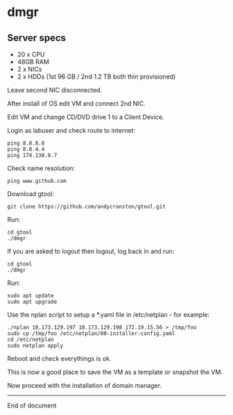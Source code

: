 # dmgr

## Server specs

+ 20 x CPU
+ 48GB RAM
+ 2 x NICs
+ 2 x HDDs (1st 96 GB / 2nd 1.2 TB both thin provisioned)

Leave second NIC disconnected.

After install of OS edit VM and connect 2nd NIC.

Edit VM and change CD/DVD drive 1 to a Client Device.

Login as labuser and check route to internet:

```
ping 8.8.8.8
ping 8.8.4.4
ping 174.138.8.7
```

Check name resolution:

```
ping www.github.com
```

Download gtool:

```
git clone https://github.com/andycranston/gtool.git
```

Run:

```
cd gtool
./dmgr
```

If you are asked to logout then logout, log back in and run:

```
cd gtool
./dmgr
```

Run:

```
sudo apt update
sudo apt upgrade
```

Use the nplan script to setup a *.yaml file in /etc/netplan - for example:

```
./nplan 10.173.129.197 10.173.129.198 172.19.15.56 > /tmp/foo
sudo cp /tmp/foo /etc/netplan/00-installer-config.yaml
cd /etc/netplan
sudo netplan apply
```

Reboot and check everythings is ok.

This is now a good place to save the VM as a template or snapshot the VM.

Now proceed with the installation of domain manager.

-----------------------------------------------------------------
End of document
